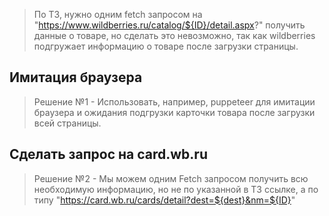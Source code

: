 > По ТЗ, нужно одним fetch запросом на "https://www.wildberries.ru/catalog/${ID}/detail.aspx?" получить данные о товаре,
> но сделать это невозможно, так как wildberries подгружает информацию о товаре после загрузки страницы.

## Имитация браузера
> Решение №1 - Использовать, например, puppeteer для имитации браузера и ожидания подгрузки карточки товара после загрузки всей страницы.

## Сделать запрос на card.wb.ru
> Решение №2 - Мы можем одним Fetch запросом получить всю необходимую информацию, но не по указанной в ТЗ ссылке, а по типу "https://card.wb.ru/cards/detail?dest=${dest}&nm=${ID}"
